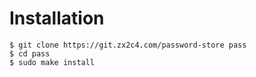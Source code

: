 # Installation

    $ git clone https://git.zx2c4.com/password-store pass
    $ cd pass
    $ sudo make install


